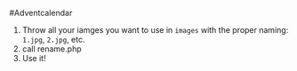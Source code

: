 #Adventcalendar

1. Throw all your iamges you want to use in `images` with the proper naming: `1.jpg`, `2.jpg`, etc.
2. call rename.php
3. Use it!

